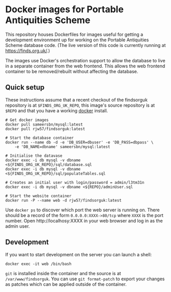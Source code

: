 # Docker images for Portable Antiquities Scheme

This repository houses Dockerfiles for images useful for getting a development
environment up for working on the Portable Antiquities Scheme database code.
(The live version of this code is currently running at https://finds.org.uk/.)

The images use Docker's orchestration support to allow the database to live in a
separate container from the web frontend. This allows the web frontend container
to be removed/rebuilt without affecting the database.

## Quick setup

These instructions assume that a recent checkout of the findsorguk repository is
at ``$FINDS_ORG_UK_REPO``, this image's source repository is at ``$REPO``
and that you have a working [docker](https://docker.com/) install.

```
# Get docker images
docker pull sameersbn/mysql:latest
docker pull rjw57/findsorguk:latest

# Start the database container
docker run --name db -d -e 'DB_USER=dbuser' -e 'DB_PASS=dbpass' \
	-e 'DB_NAME=dbname' sameersbn/mysql:latest

# Initialise the datavase
docker exec -i db mysql -v dbname <${FINDS_ORG_UK_REPO}/sql/database.sql
docker exec -i db mysql -v dbname <${FINDS_ORG_UK_REPO}/sql/populateTables.sql

# Creates an initial user with login/password = admin/l3tm31n
docker exec -i db mysql -v dbname <${REPO}/adminUser.sql

# Start the website container
docker run -P --name web -d rjw57/findsorguk:latest
```

Use ``docker ps`` to discover which port the web server is running on. There
should be a record of the form ``0.0.0.0:XXXX->80/tcp`` where ``XXXX`` is the
port number. Open http://localhosy:XXXX in your web browser and log in as the
admin user.

## Development

If you want to start development on the server you can launch a shell:

```
docker exec -it web /bin/bash
```

``git`` is installed inside the container and the source is at
``/var/www/findsorguk``. You can use ``git format-patch`` to export your changes
as patches which can be applied outside of the container.

